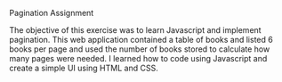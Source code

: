 Pagination Assignment

The objective of this exercise was to learn Javascript and implement pagination. This web application contained a table of books and listed 6 books per page and used the number of books stored to calculate how many pages were needed. I learned how to code using Javascript and create a simple UI using HTML and CSS.
